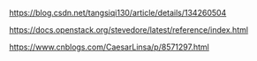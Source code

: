 https://blog.csdn.net/tangsiqi130/article/details/134260504


https://docs.openstack.org/stevedore/latest/reference/index.html



https://www.cnblogs.com/CaesarLinsa/p/8571297.html